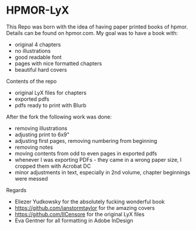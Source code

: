 **HPMOR-LyX**
=========

This Repo was born with the idea of having paper printed books of hpmor. Details can be found on hpmor.com.
My goal was to have a book with:
- original 4 chapters
- no illustrations
- good readable font
- pages with nice formatted chapters
- beautiful hard covers

Contents of the repo
- original LyX files for chapters
- exported pdfs
- pdfs ready to print with Blurb

After the fork the following work was done:
- removing illustrations
- adjusting print to 6x9"
- adjusting first pages, removing numbering from beginning
- removing notes
- moving contents from odd to even pages in exported pdfs
- whenever I was exporting PDFs - they came in a wrong paper size, I cropped them with Acrobat DC
- minor adjustments in text, especially in 2nd volume, chapter beginnings were messed

Regards
- Eliezer Yudkowsky for the absolutely fucking wonderful book
- https://github.com/ianstormtaylor for the amazing covers
- https://github.com/IlCensore for the original LyX files
- Eva Gentner for all formatting in Adobe InDesign